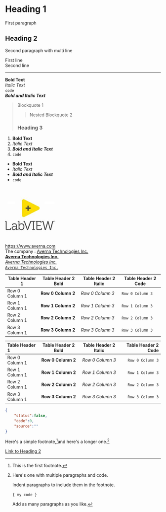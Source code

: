 # Heading 1

First paragraph

## Heading 2

Second paragraph
with multi line

First line  
Second line

***
**Bold Text**  
*Italic Text*  
`code`  
***Bold and Italic Text***  
> Blockquote 1  
> > Nested Blockquote 2  
>  
> ### Heading 3

1. **Bold Text**
2. *Italic Text*
3. ***Bold and Italic Text***
4. `code`

- **Bold Text**
- *Italic Text*
- ***Bold and Italic Text***
- `code`

![Test](/docs/assets/images/labview.jpg)  
<https://www.averna.com>  
The company : [Averna Technologies Inc.](https://www.averna.com)  
**[Averna Technologies Inc.](https://www.averna.com)**  
*[Averna Technologies Inc.](https://www.averna.com)*  
[`Averna Technologies Inc.`](https://www.averna.com)  

| Table Header 1 | Table Header 2 Bold | Table Header 2 Italic | Table Header 2 Code |
| -------------- | ------------------- | --------------------- | ------------------- |
| Row 0 Column 1 | **Row 0 Column 2** | *Row 0 Column 3* | `Row 0 Column 3` |
| Row 1 Column 1 | **Row 1 Column 2** | *Row 1 Column 3* | `Row 1 Column 3` |
| Row 2 Column 1 | **Row 2 Column 2** | *Row 2 Column 3* | `Row 2 Column 3` |
| Row 3 Column 1 | **Row 3 Column 2** | *Row 3 Column 3* | `Row 3 Column 3` |

| Table Header 1 | Table Header 2 Bold | Table Header 2 Italic | Table Header 2 Code |
| :------------- | :-----------------: | :-------------------: | ------------------: |
| Row 0 Column 1 | **Row 0 Column 2** | *Row 0 Column 3* | `Row 0 Column 3` |
| Row 1 Column 1 | **Row 1 Column 2** | *Row 1 Column 3* | `Row 1 Column 3` |
| Row 2 Column 1 | **Row 2 Column 2** | *Row 2 Column 3* | `Row 2 Column 3` |
| Row 3 Column 1 | **Row 3 Column 2** | *Row 3 Column 3* | `Row 3 Column 3` |

```json
{
    "status":false,
    "code":0,
    "source":""
}
```
  
Here's a simple footnote,[^1]and here's a longer one.[^bignote]  

[^1]: This is the first footnote.

[^bignote]: Here's one with multiple paragraphs and code.
    
    Indent paragraphs to include them in the footnote.
    
    `{ my code }`
    
    Add as many paragraphs as you like.
  
[Link to Heading 2](#heading-2)  
